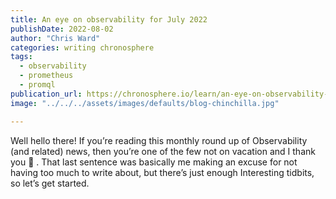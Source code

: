 ```yaml
---
title: An eye on observability for July 2022
publishDate: 2022-08-02
author: "Chris Ward"
categories: writing chronosphere
tags: 
  - observability
  - prometheus
  - promql
publication_url: https://chronosphere.io/learn/an-eye-on-observability-for-july-2022/
image: "../../../assets/images/defaults/blog-chinchilla.jpg"

---
```

Well hello there! If you’re reading this monthly round up of Observability (and related) news, then you’re one of the few not on vacation and I thank you 🙇 . That last sentence was basically me making an excuse for not having too much to write about, but there’s just enough
Interesting tidbits, so let’s get started.